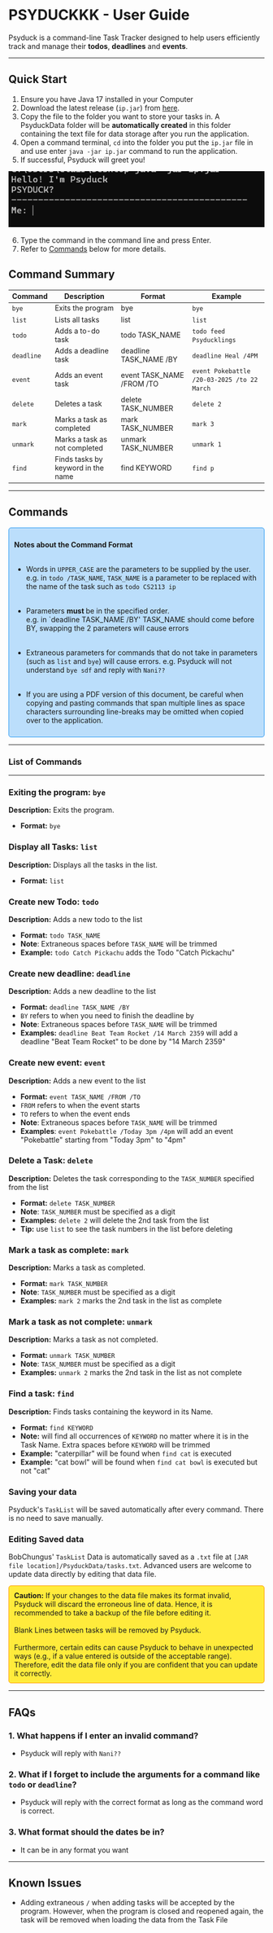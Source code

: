 # PSYDUCKKK - User Guide

Psyduck is a command-line Task Tracker designed to help users efficiently track and manage their **todos**, **deadlines** and **events**.

---
## Quick Start
1. Ensure you have Java 17 installed in your Computer
2. Download the latest release (`ip.jar`) from [here](https://github.com/clj55/ip/releases/download/A-Release/ip.jar).
3. Copy the file to the folder you want to store your tasks in. A PsyduckData folder will be **automatically created** in this folder containing the text file for data storage after you run the application.
4. Open a command terminal, `cd` into the folder you put the `ip.jar` file in and use enter `java -jar ip.jar` command to run the application.
5. If successful, Psyduck will greet you!

![img.png](img.png)

6. Type the command in the command line and press Enter.
7. Refer to [Commands](https://clj55.github.io/ip/#commands) below for more details.


## Command Summary

| Command    | Description                        | Format                    | Example                                     |
| ---------- |------------------------------------|---------------------------|---------------------------------------------|
| `bye`      | Exits the program                  | bye                       | `bye`                                       |
| `list`     | Lists all tasks                    | list                      | `list`                                      |
| `todo`     | Adds a to-do task                  | todo TASK_NAME            | `todo feed Psyducklings`                    |
| `deadline` | Adds a deadline task               | deadline TASK_NAME /BY    | `deadline Heal /4PM`                        |
| `event`    | Adds an event task                 | event TASK_NAME /FROM /TO | `event Pokebattle /20-03-2025 /to 22 March` |
| `delete`   | Deletes a task                     | delete TASK_NUMBER        | `delete 2`                                  |
| `mark`     | Marks a task as completed          | mark TASK_NUMBER          | `mark 3`                                    |
| `unmark`   | Marks a task as not completed      | unmark TASK_NUMBER        | `unmark 1`                                  |
| `find`     | Finds tasks by keyword in the name | find KEYWORD              | `find p`                                    |

---

## Commands


<div style="border: 1px solid #2196F3; background-color: #BBDEFB; padding: 10px; border-radius: 5px;">

<strong> Notes about the Command Format </strong>
  <br>
  <br>

- Words in `UPPER_CASE` are the parameters to be supplied by the user.
  <br> e.g. in `todo /TASK_NAME`, `TASK_NAME` is a parameter to be replaced with the name of the task such as `todo CS2113 ip`
  <br>
  <br>

- Parameters <strong> must </strong> be in the specified order.
  <br>e.g. in `deadline TASK_NAME /BY' TASK_NAME should come before BY, swapping the 2 parameters will cause errors
  <br>
  <br>

- Extraneous parameters for commands that do not take in parameters (such as `list` and `bye`) will cause errors.
  e.g. Psyduck will not understand `bye sdf` and reply with `Nani??`
  <br>
  <br>

- If you are using a PDF version of this document, be careful when copying and pasting commands that span multiple lines as space characters surrounding line-breaks may be omitted when copied over to the application.
  <br>


</div>

---

### List of Commands

---

### **Exiting the program:** `bye`

**Description:** Exits the program.

- **Format:** `bye`

### **Display all Tasks:** `list`

**Description:** Displays all the tasks in the list.

- **Format:** `list`

### **Create new Todo:** `todo`

**Description:** Adds a new todo to the list

- **Format:** `todo TASK_NAME`
- **Note**: Extraneous spaces before `TASK_NAME` will be trimmed
- **Example:** `todo Catch Pickachu` adds the Todo "Catch Pickachu"

### **Create new deadline:** `deadline`

**Description:** Adds a new deadline to the list

- **Format:** `deadline TASK_NAME /BY`
- `BY` refers to when you need to finish the deadline by
- **Note**: Extraneous spaces before `TASK_NAME` will be trimmed
- **Examples:** `deadline Beat Team Rocket /14 March 2359` will add a deadline "Beat Team Rocket" to be done by "14 March 2359"


### **Create new event:** `event`

**Description:** Adds a new event to the list

- **Format:** `event TASK_NAME /FROM /TO`
- `FROM` refers to when the event starts
- `TO` refers to when the event ends
- **Note**: Extraneous spaces before `TASK_NAME` will be trimmed
- **Examples**: `event Pokebattle /Today 3pm /4pm` will add an event "Pokebattle" starting from "Today 3pm" to "4pm"

### **Delete a Task:** `delete`

**Description:** Deletes the task corresponding to the `TASK_NUMBER` specified from the list

- **Format:** `delete TASK_NUMBER`
- **Note**: `TASK_NUMBER` must be specified as a digit
- **Examples:** `delete 2` will delete the 2nd task from the list
- **Tip:** use `list` to see the task numbers in the list before deleting

### **Mark a task as complete:** `mark`

**Description:** Marks a task as completed.

- **Format:** `mark TASK_NUMBER`
- **Note**: `TASK_NUMBER` must be specified as a digit
- **Examples:** `mark 2` marks the 2nd task in the list as complete

### **Mark a task as not complete:** `unmark`

**Description:** Marks a task as not completed.

- **Format:** `unmark TASK_NUMBER`
- **Note**: `TASK_NUMBER` must be specified as a digit
- **Examples:** `unmark 2` marks the 2nd task in the list as not complete


### **Find a task:** `find`

**Description:** Finds tasks containing the keyword in its Name.

- **Format:** `find KEYWORD`
- **Note:** will find all occurrences of `KEYWORD` no matter where it is in the Task Name. Extra spaces before `KEYWORD` will be trimmed  
- **Example:** "caterpillar" will be found when `find cat` is executed 
- **Example:** "cat bowl" will be found when `find cat bowl` is executed but not "cat"

### **Saving your data**

Psyduck's `TaskList` will be saved automatically after every command.
There is no need to save manually.

### **Editing Saved data**

BobChungus' `TaskList` Data is automatically saved as a `.txt` file at `[JAR file location]/PsyduckData/tasks.txt`. Advanced users are welcome to update data directly by editing that data file.

<div style="border: 1px solid #FF9800; background-color: #FFEB3B; padding: 10px; border-radius: 5px;">
  <strong>Caution:</strong>  If your changes to the data file makes its format invalid, Psyduck will discard the erroneous line of data. Hence, it is recommended to take a backup of the file before editing it.
<br>
<br>
Blank Lines between tasks will be removed by Psyduck.
<br>
<br>
Furthermore, certain edits can cause Psyduck to behave in unexpected ways (e.g., if a value entered is outside of the acceptable range). Therefore, edit the data file only if you are confident that you can update it correctly.

</div>

---

## FAQs

### 1. **What happens if I enter an invalid command?**

- Psyduck will reply with `Nani??`

### 2. **What if I forget to include the arguments for a command like `todo` or `deadline`?**

- Psyduck will reply with the correct format as long as the command word is correct.

### 3. **What format should the dates be in?**

- It can be in any format you want

---

## Known Issues

- Adding extraneous `/` when adding tasks will be accepted by the program. However, when the program is closed and reopened again, the task will be removed when loading the data from the Task File